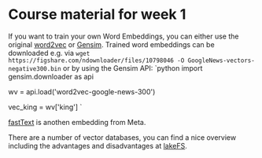 # Course material for week 1

If you want to train your own Word Embeddings, you can either use the original [word2vec](https://code.google.com/archive/p/word2vec/) 
or [Gensim](https://radimrehurek.com/gensim/). Trained word embeddings can be downloaded 
e.g. via `wget https://figshare.com/ndownloader/files/10798046 -O GoogleNews-vectors-negative300.bin` or by using the Gensim API:
`python
import gensim.downloader as api

wv = api.load('word2vec-google-news-300')

vec_king = wv['king']
`

[fastText](https://fasttext.cc/) is anothen embedding from Meta.

There are a number of vector databases, you can find a nice overview including the advantages and disadvantages at 
[lakeFS](https://lakefs.io/blog/12-vector-databases-2023/).
